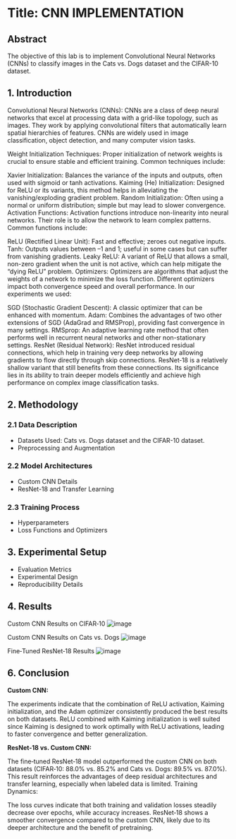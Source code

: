 # Title: CNN IMPLEMENTATION

## Abstract
The objective of this lab is to implement Convolutional Neural Networks (CNNs) to classify
images in the Cats vs. Dogs dataset and the CIFAR-10 dataset.

## 1. Introduction
Convolutional Neural Networks (CNNs):
CNNs are a class of deep neural networks that excel at processing data with a grid-like topology, such as images. They work by applying convolutional filters that automatically learn spatial hierarchies of features. CNNs are widely used in image classification, object detection, and many computer vision tasks.

Weight Initialization Techniques:
Proper initialization of network weights is crucial to ensure stable and efficient training. Common techniques include:

Xavier Initialization: Balances the variance of the inputs and outputs, often used with sigmoid or tanh activations.
Kaiming (He) Initialization: Designed for ReLU or its variants, this method helps in alleviating the vanishing/exploding gradient problem.
Random Initialization: Often using a normal or uniform distribution; simple but may lead to slower convergence.
Activation Functions:
Activation functions introduce non-linearity into neural networks. Their role is to allow the network to learn complex patterns. Common functions include:

ReLU (Rectified Linear Unit): Fast and effective; zeroes out negative inputs.
Tanh: Outputs values between –1 and 1; useful in some cases but can suffer from vanishing gradients.
Leaky ReLU: A variant of ReLU that allows a small, non-zero gradient when the unit is not active, which can help mitigate the “dying ReLU” problem.
Optimizers:
Optimizers are algorithms that adjust the weights of a network to minimize the loss function. Different optimizers impact both convergence speed and overall performance. In our experiments we used:

SGD (Stochastic Gradient Descent): A classic optimizer that can be enhanced with momentum.
Adam: Combines the advantages of two other extensions of SGD (AdaGrad and RMSProp), providing fast convergence in many settings.
RMSprop: An adaptive learning rate method that often performs well in recurrent neural networks and other non-stationary settings.
ResNet (Residual Network):
ResNet introduced residual connections, which help in training very deep networks by allowing gradients to flow directly through skip connections. ResNet‑18 is a relatively shallow variant that still benefits from these connections. Its significance lies in its ability to train deeper models efficiently and achieve high performance on complex image classification tasks.


## 2. Methodology
### 2.1 Data Description
- Datasets Used: Cats vs. Dogs dataset and the CIFAR-10 dataset.
- Preprocessing and Augmentation
  
### 2.2 Model Architectures
- Custom CNN Details
- ResNet-18 and Transfer Learning
### 2.3 Training Process
- Hyperparameters
- Loss Functions and Optimizers

## 3. Experimental Setup
- Evaluation Metrics
- Experimental Design
- Reproducibility Details

## 4. Results
Custom CNN Results on CIFAR‑10
![image](https://github.com/user-attachments/assets/aeb1c91f-76f6-4a8e-bb5a-08d4fd190d16)

Custom CNN Results on Cats vs. Dogs
![image](https://github.com/user-attachments/assets/814115b3-75ae-4a99-b43f-25ec2f812d40)

Fine‑Tuned ResNet‑18 Results
![image](https://github.com/user-attachments/assets/ac40a649-1409-4c2d-b437-c205cdf32467)



## 6. Conclusion
**Custom CNN:**

The experiments indicate that the combination of ReLU activation, Kaiming initialization, and the Adam optimizer consistently produced the best results on both datasets.
ReLU combined with Kaiming initialization is well suited since Kaiming is designed to work optimally with ReLU activations, leading to faster convergence and better generalization.

**ResNet‑18 vs. Custom CNN:**

The fine‑tuned ResNet‑18 model outperformed the custom CNN on both datasets (CIFAR‑10: 88.0% vs. 85.2% and Cats vs. Dogs: 89.5% vs. 87.0%).
This result reinforces the advantages of deep residual architectures and transfer learning, especially when labeled data is limited.
Training Dynamics:

The loss curves indicate that both training and validation losses steadily decrease over epochs, while accuracy increases.
ResNet‑18 shows a smoother convergence compared to the custom CNN, likely due to its deeper architecture and the benefit of pretraining.

